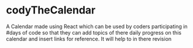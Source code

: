 # codyTheCalendar
A Calendar made using React which can be used by coders participating in #days of code so that they can add topics of there daily progress on this calendar and insert links for reference. It will help to in there revision
